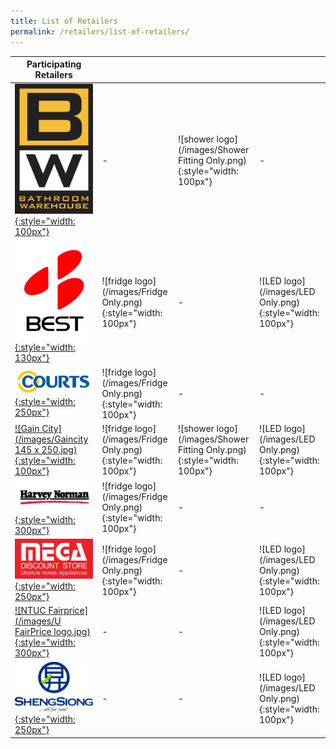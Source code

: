 ```yaml
---
title: List of Retailers
permalink: /retailers/list-of-retailers/
---
```


| Participating Retailers |       |          |                |
|-|-|-|-|
| [![Bathroom Warehouse](/images/bathroomwarehouse-logo.png){:style="width: 100px"}](https://bathroomwarehouse.com.sg/contact/) |-|![shower logo](/images/Shower Fitting Only.png){:style="width: 100px"}|-
| [![Best Denki](/images/bestdenki.jpg){:style="width: 130px"}](https://www.bestdenki.com.sg/store-locator) | ![fridge logo](/images/Fridge Only.png){:style="width: 100px"} |-|![LED logo](/images/LED Only.png){:style="width: 100px"}
| [![Courts](/images/Courtslogo.png){:style="width: 250px"}](https://www.courts.com.sg/) | ![fridge logo](/images/Fridge Only.png){:style="width: 100px"} |-|-
| [![Gain City](/images/Gaincity 145 x 250.jpg){:style="width: 100px"}](https://www.gaincity.com/customer-service/store-locations) | ![fridge logo](/images/Fridge Only.png){:style="width: 100px"} |![shower logo](/images/Shower Fitting Only.png){:style="width: 100px"}|![LED logo](/images/LED Only.png){:style="width: 100px"}
| [![Harvey Norman](/images/HN-Logo.png){:style="width: 300px"}](https://www.harveynorman.com.sg/store-finder.html) | ![fridge logo](/images/Fridge Only.png){:style="width: 100px"} |-|-
| [![Mega Discount Store](/images/megadiscountstore.png){:style="width: 250px"}](https://megadiscountstore.com.sg/pages/contact-us) |![fridge logo](/images/Fridge Only.png){:style="width: 100px"} |-|![LED logo](/images/LED Only.png){:style="width: 100px"}
| [![NTUC Fairprice](/images/U FairPrice logo.jpg){:style="width: 300px"}](https://www.fairprice.com.sg/store-locator) |-|-|![LED logo](/images/LED Only.png){:style="width: 100px"}
| [![Sheng Siong](/images/ShengSiongWT(Centre).jpg){:style="width: 250px"}](https://corporate.shengsiong.com.sg/store-locator/) |-|-|![LED logo](/images/LED Only.png){:style="width: 100px"}
